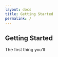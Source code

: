 ```yaml
---
layout: docs
title: Getting Started
permalink: /
---
```


## Getting Started

The first thing you'll
